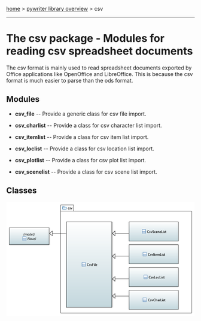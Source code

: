 [home](../index) > [pywriter library overview](index) > csv

---

# The csv package - Modules for reading csv spreadsheet documents

The csv format is mainly used to read spreadsheet documents exported by Office 
applications like OpenOffice and LibreOffice. This is because the csv format 
is much easier to parse than the ods format.

## Modules
 
- **csv_file** -- Provide a generic class for csv file import.

- **csv_charlist** -- Provide a class for csv character list import. 

- **csv_itemlist** -- Provide a class for csv item list import.

- **csv_loclist** -- Provide a class for csv location list import.

- **csv_plotlist** -- Provide a class for csv plot list import.

- **csv_scenelist** -- Provide a class for csv scene list import.

## Classes


![csv package class diagram](img/csv_package_class_diagram.png)

